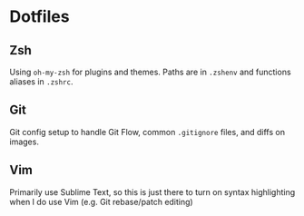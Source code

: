 # Dotfiles

## Zsh

Using `oh-my-zsh` for plugins and themes. Paths are in `.zshenv` and functions aliases in `.zshrc`.

## Git

Git config setup to handle Git Flow, common `.gitignore` files, and diffs on images.

## Vim

Primarily use Sublime Text, so this is just there to turn on syntax highlighting when I do use Vim (e.g. Git rebase/patch editing)
